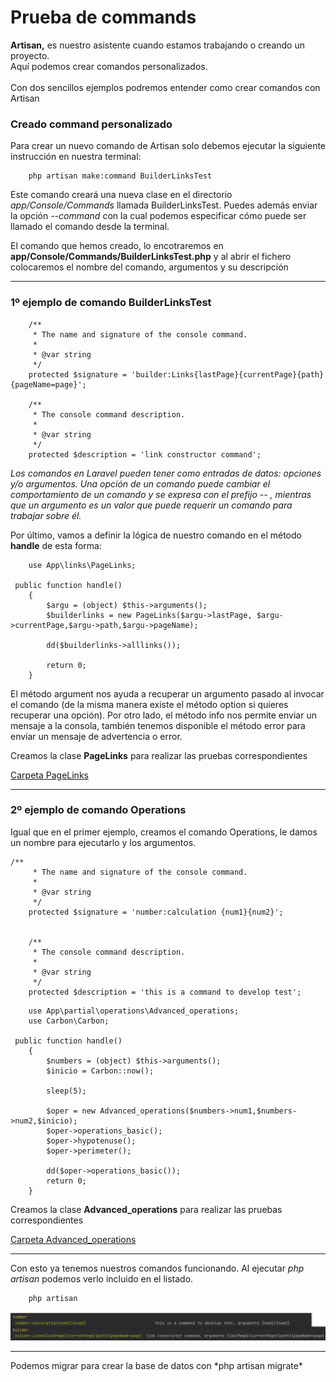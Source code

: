 # Prueba de commands
<p>
    <b>Artisan,</b> es nuestro asistente cuando estamos trabajando o creando un proyecto.<br>
    Aquí podemos crear comandos personalizados. <br><br>
    Con dos sencillos ejemplos podremos entender como crear comandos con Artisan
</p>

### Creado command personalizado

Para crear un nuevo comando de Artisan solo debemos ejecutar la siguiente instrucción en nuestra terminal:


```
    php artisan make:command BuilderLinksTest
```

Este comando creará una nueva clase en el directorio *app/Console/Commands* llamada BuilderLinksTest. 
Puedes además enviar la opción  *--command* con la cual podemos especificar cómo puede ser llamado el comando desde la terminal.

El comando que hemos creado, lo encotraremos en **app/Console/Commands/BuilderLinksTest.php** y al abrir el fichero
colocaremos el nombre del comando, argumentos y su descripción

<hr>

### 1º ejemplo de comando BuilderLinksTest

```
    /**
     * The name and signature of the console command.
     *
     * @var string
     */
    protected $signature = 'builder:Links{lastPage}{currentPage}{path}{pageName=page}';

    /**
     * The console command description.
     *
     * @var string
     */
    protected $description = 'link constructor command';
```

_Los comandos en Laravel pueden tener como entradas de datos: opciones y/o argumentos. Una opción 
de un comando puede cambiar el comportamiento de un comando y se expresa con el prefijo  --  , mientras 
que un argumento es un valor que puede requerir un comando para trabajar sobre él._

Por último, vamos a definir la lógica de nuestro comando en el método **handle** de esta forma:

````
    use App\links\PageLinks;

 public function handle()
    {
        $argu = (object) $this->arguments();
        $builderlinks = new PageLinks($argu->lastPage, $argu->currentPage,$argu->path,$argu->pageName);

        dd($builderlinks->alllinks());
        
        return 0;
    }
````

El método argument nos ayuda a recuperar un argumento pasado al invocar el 
comando (de la misma manera existe el método option si quieres recuperar una opción).  Por
otro lado, el método info nos permite enviar un mensaje a la consola, 
también tenemos disponible el método error para enviar un mensaje de 
advertencia o error.

Creamos la clase **PageLinks** para realizar las pruebas correspondientes

[Carpeta PageLinks](app/links "Clase Pagelinks")

<hr>

### 2º ejemplo de comando Operations

Igual que en el primer ejemplo, creamos el comando Operations, le damos un nombre 
para ejecutarlo y los argumentos.

````
/**
     * The name and signature of the console command.
     *
     * @var string
     */
    protected $signature = 'number:calculation {num1}{num2}';


    /**
     * The console command description.
     *
     * @var string
     */
    protected $description = 'this is a command to develop test';
````

````
    use App\partial\operations\Advanced_operations;    
    use Carbon\Carbon;

 public function handle()
    {
        $numbers = (object) $this->arguments();
        $inicio = Carbon::now();

        sleep(5);

        $oper = new Advanced_operations($numbers->num1,$numbers->num2,$inicio);
        $oper->operations_basic();
        $oper->hypotenuse();
        $oper->perimeter();

        dd($oper->operations_basic());
        return 0;
    }
````
Creamos la clase **Advanced_operations** para realizar las pruebas correspondientes

[Carpeta Advanced_operations](app/partial/operations "Clase Advanced_operations")

<hr>

Con esto ya tenemos nuestros comandos funcionando. Al ejecutar 
*php artisan* podemos verlo incluido en el listado.

````
    php artisan
````

![Captura commands](commands.png "Captura commands")

<hr>
Podemos migrar para crear la base de datos con *php artisan migrate*
